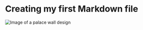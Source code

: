 # Creating my first Markdown file

![Image of a palace wall design](https://github.com/user-attachments/assets/55684e35-1e38-4d3d-a5fe-911ee4c43b28)
